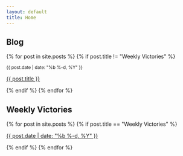 ```yaml
---
layout: default
title: Home
---
```


## Blog

{% for post in site.posts %}
{% if post.title != "Weekly Victories" %}

<div class="post">
  <small>{{ post.date | date: "%b %-d, %Y" }}</small>
  <p><a href="{{ post.url }}">{{ post.title }}</a></p>
</div>
{% endif %}
{% endfor %}

## Weekly Victories

{% for post in site.posts %}
{% if post.title == "Weekly Victories" %}

<div class="post">
  <p>
    <a href="{{ post.url }}">
      {{ post.date | date: "%b %-d, %Y" }}
    </a>
  </p>
</div>
{% endif %}
{% endfor %}
